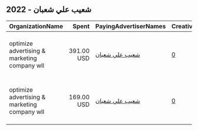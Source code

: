 ## 2022 - شعيب علي شعبان 
|OrganizationName|Spent|PayingAdvertiserNames|CreativeUrls|Impressions|Genders|AgeBrackets|CountryCodes|BillingAddresses|CandidateBallotInformation|
|:---|---:|:---|:---|---:|:---|:---|:---|:---|:---|
|optimize advertising & marketing company wll|391.00 USD|[شعيب علي شعبان](2022/شعيب_علي_شعبان.md)|[0](https://www.snap.com/political-ads/asset/1c776c8f96ffd2a276fb83a2f3970de8044b4b32135379fb795f3e5ee3a2c794?mediaType=jpg)|379,094||21+|kuwait|"jaber almubarak st, behbehani complex, m floor, office 56,KUWAIT CITY,13046,KW"||
|optimize advertising & marketing company wll|169.00 USD|[شعيب علي شعبان](2022/شعيب_علي_شعبان.md)|[0](https://www.snap.com/political-ads/asset/5f5cf34219f9bd9e8f275900de7bdbc5c3c80a99cc6ce4bb25f76538668b254d?mediaType=jpg)|224,122||21+|kuwait|"jaber almubarak st, behbehani complex, m floor, office 56,KUWAIT CITY,13046,KW"||
